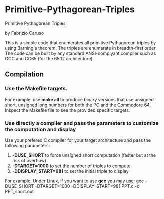 # Primitive-Pythagorean-Triples
Primitive Pythagorean Triples

by Fabrizio Caruso


This is a simple code that enumerates all primitive Pythagorean triples by using Barning's theorem.
The triples are enumarate in breadth-first order.
The code can be built by any standard ANSI-complyant compiler such as GCC and CC65 (for the 6502 architecture).

## Compilation

### Use the Makefile targets.
For example: use
**make all** to produce binary versions that use unsigned short, unsigned long numbers for both the PC and the Commodore 64.
Inspect the Makefile file to see the provided specific targets.

### Use directly a compiler and pass the parameters to customize the computation and display

Use your prefered C compiler for your target architecture and pass the following parameters:
1. **-DUSE_SHORT** to force unsigned short computation (faster but at the risk of overflow) 
2. **-DTARGET=1000** to set the number of triples to compute
3. **-DDISPLAY_START=981** to set the initial triple to display

For example:
Under Linux, if you want to use **gcc** you may use:
gcc -DUSE_SHORT -DTARGET=1000 -DDISPLAY_START=981 PPT.c -o PPT_short.out


